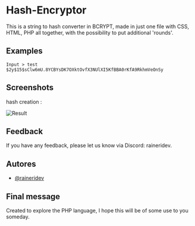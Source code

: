 
# Hash-Encryptor
This is a string to hash converter in BCRYPT, made in just one file with CSS, HTML, PHP all together, with the possibility to put additional 'rounds'.
## Examples

```
Input > test
$2y$15$sClw6mU.8YCBYsDK7OXktOvfX3NUlXI5KfBBA0rKfA9RkhmVeOnSy
```


## Screenshots
hash creation :

![Result](https://media.discordapp.net/attachments/1080586501387190344/1225799902609539164/image.png?ex=6622721f&is=660ffd1f&hm=596fab6fe240bf9bd09f59ded091b781a1b80ee9ee3435af9b14b35a1400c8c3&=&format=webp&quality=lossless&width=1440&height=603)


## Feedback

If you have any feedback, please let us know via Discord: raineridev.


## Autores

- [@raineridev](https://www.github.com/raineridev)


## Final message
Created to explore the PHP language, I hope this will be of some use to you someday.

